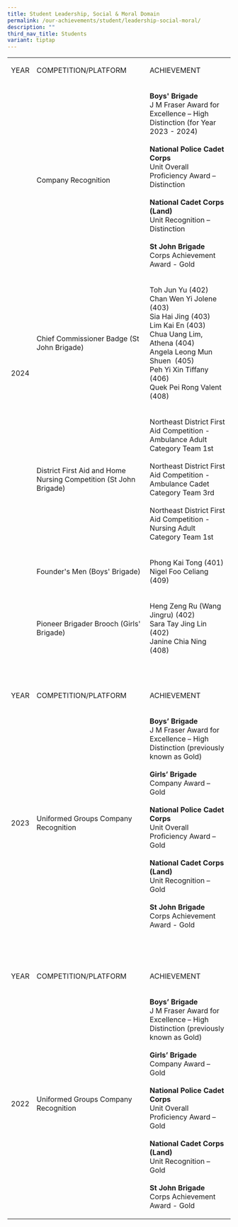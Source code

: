 ```yaml
---
title: Student Leadership, Social & Moral Domain
permalink: /our-achievements/student/leadership-social-moral/
description: ""
third_nav_title: Students
variant: tiptap
---
```

<table style="minWidth: 75px">
<colgroup>
<col>
<col>
<col>
</colgroup>
<tbody>
<tr>
<td rowspan="1" colspan="1">
<p>YEAR</p>
</td>
<td rowspan="1" colspan="1">
<p>COMPETITION/PLATFORM</p>
</td>
<td rowspan="1" colspan="1">
<p>ACHIEVEMENT</p>
</td>
</tr>
<tr>
<td rowspan="29" colspan="1">
<p>2024</p>
</td>
<td rowspan="11" colspan="1">
<p>Company Recognition</p>
</td>
<td rowspan="11" colspan="1">
<p><strong>Boys' Brigade</strong>
<br>J M Fraser Award for Excellence – High Distinction (for Year 2023 - 2024)
<br>
<br><strong>National Police Cadet Corps</strong>
<br>Unit Overall Proficiency Award – Distinction
<br>
<br><strong>National Cadet Corps (Land)</strong>
<br>Unit Recognition – Distinction
<br>
<br><strong>St John Brigade</strong>
<br>Corps Achievement Award - Gold</p>
</td>
</tr>
<tr></tr>
<tr></tr>
<tr></tr>
<tr></tr>
<tr></tr>
<tr></tr>
<tr></tr>
<tr></tr>
<tr></tr>
<tr></tr>
<tr>
<td rowspan="8" colspan="1">
<p>Chief Commissioner Badge (St John Brigade)</p>
</td>
<td rowspan="8" colspan="1">
<p>Toh Jun Yu (402)
<br>Chan Wen Yi Jolene (403)
<br>Sia Hai Jing (403)
<br>Lim Kai En (403)
<br>Chua Uang Lim, Athena (404)
<br>Angela Leong Mun Shuen&nbsp; (405)
<br>Peh Yi Xin Tiffany (406)
<br>Quek Pei Rong Valent (408)</p>
</td>
</tr>
<tr></tr>
<tr></tr>
<tr></tr>
<tr></tr>
<tr></tr>
<tr></tr>
<tr></tr>
<tr>
<td rowspan="5" colspan="1">
<p>District First Aid and Home Nursing Competition (St John Brigade)</p>
</td>
<td rowspan="5" colspan="1">
<p>Northeast District First Aid Competition - Ambulance Adult Category Team
1st
<br>
<br>Northeast District First Aid Competition - Ambulance Cadet Category Team
3rd
<br>
<br>Northeast District First Aid Competition - Nursing Adult Category Team
1st</p>
</td>
</tr>
<tr></tr>
<tr></tr>
<tr></tr>
<tr></tr>
<tr>
<td rowspan="2" colspan="1">
<p>Founder's Men (Boys' Brigade)</p>
</td>
<td rowspan="2" colspan="1">
<p>Phong Kai Tong (401)
<br>Nigel Foo Celiang (409)</p>
</td>
</tr>
<tr></tr>
<tr>
<td rowspan="3" colspan="1">
<p>Pioneer Brigader Brooch (Girls' Brigade)</p>
</td>
<td rowspan="3" colspan="1">
<p>Heng Zeng Ru (Wang Jingru) (402)
<br>Sara Tay Jing Lin (402)
<br>Janine Chia Ning (408)</p>
</td>
</tr>
<tr></tr>
<tr></tr>
<tr>
<td rowspan="1" colspan="1">
<p></p>
</td>
<td rowspan="1" colspan="1">
<p></p>
</td>
<td rowspan="1" colspan="1">
<p></p>
</td>
</tr>
<tr>
<td rowspan="1" colspan="1">
<p></p>
</td>
<td rowspan="1" colspan="1">
<p></p>
</td>
<td rowspan="1" colspan="1">
<p></p>
</td>
</tr>
<tr>
<td rowspan="1" colspan="1">
<p>YEAR</p>
</td>
<td rowspan="1" colspan="1">
<p>COMPETITION/PLATFORM</p>
</td>
<td rowspan="1" colspan="1">
<p>ACHIEVEMENT</p>
</td>
</tr>
<tr>
<td rowspan="13" colspan="1">
<p>2023</p>
</td>
<td rowspan="13" colspan="1">
<p>Uniformed Groups Company Recognition</p>
</td>
<td rowspan="13" colspan="1">
<p><strong>Boys’ Brigade</strong>
<br>J M Fraser Award for Excellence – High Distinction (previously known as
Gold)
<br>
<br><strong>Girls’ Brigade </strong>
<br>Company Award – Gold
<br>
<br><strong>National Police Cadet Corps </strong>
<br>Unit Overall Proficiency Award – Gold
<br>
<br><strong>National Cadet Corps (Land)</strong>
<br>Unit Recognition – Gold
<br>
<br><strong>St John Brigade</strong>
<br>Corps Achievement Award - Gold</p>
</td>
</tr>
<tr></tr>
<tr></tr>
<tr></tr>
<tr></tr>
<tr></tr>
<tr></tr>
<tr></tr>
<tr></tr>
<tr></tr>
<tr></tr>
<tr></tr>
<tr></tr>
<tr>
<td rowspan="1" colspan="1">
<p>&nbsp;</p>
</td>
<td rowspan="1" colspan="1">
<p>&nbsp;</p>
</td>
<td rowspan="1" colspan="1">
<p>&nbsp;</p>
</td>
</tr>
<tr>
<td rowspan="1" colspan="1">
<p>YEAR</p>
</td>
<td rowspan="1" colspan="1">
<p>COMPETITION/PLATFORM</p>
</td>
<td rowspan="1" colspan="1">
<p>ACHIEVEMENT</p>
</td>
</tr>
<tr>
<td rowspan="13" colspan="1">
<p>2022</p>
</td>
<td rowspan="13" colspan="1">
<p>Uniformed Groups Company Recognition</p>
</td>
<td rowspan="13" colspan="1">
<p><strong>Boys’ Brigade</strong>
<br>J M Fraser Award for Excellence – High Distinction (previously known as
Gold)
<br>
<br><strong>Girls’ Brigade</strong>
<br>Company Award – Gold
<br>
<br><strong>National Police Cadet Corps</strong>
<br>Unit Overall Proficiency Award – Gold
<br>
<br><strong>National Cadet Corps (Land)</strong>
<br>Unit Recognition – Gold
<br>
<br><strong>St John Brigade</strong>
<br>Corps Achievement Award - Gold</p>
</td>
</tr>
<tr></tr>
<tr></tr>
<tr></tr>
<tr></tr>
<tr></tr>
<tr></tr>
<tr></tr>
<tr></tr>
<tr></tr>
<tr></tr>
<tr></tr>
<tr></tr>
</tbody>
</table>
<p></p>
<p></p>